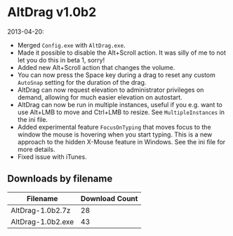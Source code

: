 # AltDrag v1.0b2

2013-04-20:
- Merged `Config.exe` with `AltDrag.exe`.
- Made it possible to disable the Alt+Scroll action. It was silly of me to not let you do this in beta 1, sorry!
- Added new Alt+Scroll action that changes the volume.
- You can now press the Space key during a drag to reset any custom `AutoSnap` setting for the duration of the drag.
- AltDrag can now request elevation to administrator privileges on demand, allowing for much easier elevation on autostart.
- AltDrag can now be run in multiple instances, useful if you e.g. want to use Alt+LMB to move and Ctrl+LMB to resize. See `MultipleInstances` in the ini file.
- Added experimental feature `FocusOnTyping` that moves focus to the window the mouse is hovering when you start typing. This is a new approach to the hidden X-Mouse feature in Windows. See the ini file for more details.
- Fixed issue with iTunes.

## Downloads by filename

Filename          | Download Count
----------------- | --------------
AltDrag-1.0b2.7z  |             28
AltDrag-1.0b2.exe |             43
